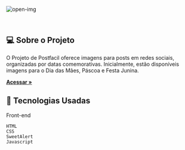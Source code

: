 
  

![open-img](https://github.com/Sara01romao/galeria-post/assets/46323667/f8bbdc79-fd06-4cb3-af16-97900f2dbc91)




<br>


## 💻  Sobre o Projeto

O Projeto de Postfacil oferece imagens para posts em redes sociais, organizadas por datas comemorativas. Inicialmente, estão disponíveis imagens para o Dia das Mães, Páscoa e Festa Junina.

<a href="https://doc.expresso-ts.com/](https://sara01romao.github.io/galeria-post"><strong>Acessar »</strong></a>

 
  

## :rocket: Tecnologias Usadas
Front-end 
```
HTML
CSS
SweetAlert
Javascript


```



